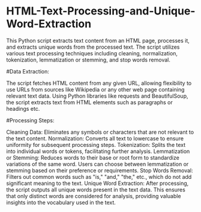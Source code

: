 # HTML-Text-Processing-and-Unique-Word-Extraction
This Python script extracts text content from an HTML page, processes it, and extracts unique words from the processed text. The script utilizes various text processing techniques including cleaning, normalization, tokenization, lemmatization or stemming, and stop words removal.

#Data Extraction:

The script fetches HTML content from any given URL, allowing flexibility to use URLs from sources like Wikipedia or any other web page containing relevant text data.
Using Python libraries like requests and BeautifulSoup, the script extracts text from HTML elements such as paragraphs or headings etc.

#Processing Steps:

Cleaning Data: Eliminates any symbols or characters that are not relevant to the text content.
Normalization: Converts all text to lowercase to ensure uniformity for subsequent processing steps.
Tokenization: Splits the text into individual words or tokens, facilitating further analysis.
Lemmatization or Stemming: Reduces words to their base or root form to standardize variations of the same word. Users can choose between lemmatization or stemming based on their preference or requirements.
Stop Words Removal: Filters out common words such as "is," "and," "the," etc., which do not add significant meaning to the text.
Unique Word Extraction:
After processing, the script outputs all unique words present in the text data. This ensures that only distinct words are considered for analysis, providing valuable insights into the vocabulary used in the text.
